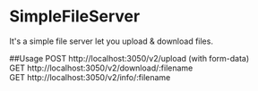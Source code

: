 # SimpleFileServer
It's a simple file server let you upload &amp; download files.

##Usage
POST http://localhost:3050/v2/upload (with form-data)<br />
GET http://localhost:3050/v2/download/:filename<br />
GET http://localhost:3050/v2/info/:filename<br />
